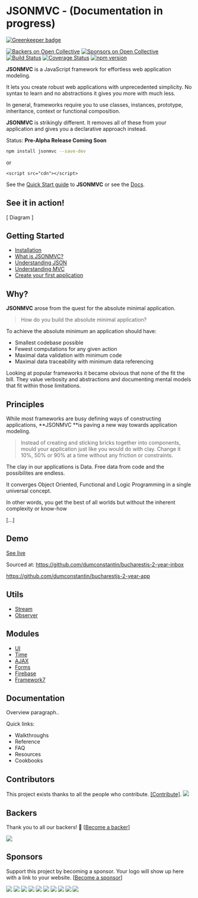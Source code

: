 # JSONMVC - (Documentation in progress)

[![Greenkeeper badge](https://badges.greenkeeper.io/jsonmvc/jsonmvc.svg)](https://greenkeeper.io/)

[![Backers on Open Collective](https://opencollective.com/jsonmvc/backers/badge.svg)](#backers) [![Sponsors on Open Collective](https://opencollective.com/jsonmvc/sponsors/badge.svg)](#sponsors) [![Build Status](https://travis-ci.org/jsonmvc/jsonmvc.svg?branch=master)](https://travis-ci.org/jsonmvc/jsonmvc) [![Coverage Status](https://coveralls.io/repos/github/jsonmvc/jsonmvc/badge.svg?branch=master)](https://coveralls.io/github/jsonmvc/jsonmvc?branch=master) [![npm version](https://badge.fury.io/js/jsonmvc.svg)](https://badge.fury.io/js/jsonmvc)

**JSONMVC** is a JavaScript framework for effortless web application modeling.

It lets you create robust web applications with unprecedented simplicity.
No syntax to learn and no abstractions it gives you more with much less.

In general, frameworks require you to use classes, instances, prototype, inheritance, context or functional composition.

**JSONMVC** is strikingly different. It removes all of these from your application and gives you a declarative approach instead.

Status: **Pre-Alpha Release Coming Soon**

```bash
npm install jsonmvc --save-dev
```

or

```
<script src="cdn"></script>
```

See the [Quick Start guide](/create-your-first-application.md) to **JSONMVC** or see the [Docs](https://jsonmvc.gitbooks.io/jsonmvc/content/).

## See it in action!

\[ Diagram \]

## Getting Started

* [Installation](/installation.md)
* [What is JSONMVC?](/introduction/what-is-jsonmvc.md)
* [Understanding JSON](/understanding-json-patch.md)
* [Understanding MVC](/introduction/what-is-jsonmvc/understanding-jsonmvc-structure.md)
* [Create your first application](/create-your-first-application.md)

## Why?

**JSONMVC** arose from the quest for the absolute minimal application.

> How do you build the absolute minimal application?

To achieve the absolute minimum an application should have:

* Smallest codebase possible
* Fewest computations for any given action
* Maximal data validation with minimum code
* Maximal data traceability with minimum data referencing

Looking at popular frameworks it became obvious that none of the fit the bill.
They value verbosity and abstractions and documenting mental models that fit within those limitations.

## Principles

While most frameworks are busy defining ways of constructing applications, **JSONMVC **is paving a new way towards application modeling.

> Instead of creating and sticking bricks together into components, mould your application just like you would do with clay.
> Change it 10%, 50% or 90% at a time without any friction or constraints.

The clay in our applications is Data. Free data from code and the possibilites are endless.

It converges Object Oriented, Functional and Logic Programming in a single universal concept.

In other words, you get the best of all worlds but without the inherent complexity or know-how

\[...\]

## Demo

[See live](http://bit.ly/bjs2yrs)

Sourced at:
https://github.com/dumconstantin/bucharestjs-2-year-inbox

https://github.com/dumconstantin/bucharestjs-2-year-app

## Utils

* [Stream](/utils-reference/stream.md)
* [Observer](/utils-reference/observer.md)

## Modules

* [UI](/modules/ui.md)
* [Time](/modules/time.md)
* [AJAX](/modules/ajax.md)
* [Forms](/modules/forms.md)
* [Firebase](/modules/firebase.md)
* [Framework7](/modules/framework7.md)

## Documentation

Overview paragraph..

Quick links:

* Walkthroughs
* Reference
* FAQ
* Resources
* Cookbooks



## Contributors

This project exists thanks to all the people who contribute. [[Contribute]](CONTRIBUTING.md).
<a href="graphs/contributors"><img src="https://opencollective.com/jsonmvc/contributors.svg?width=890" /></a>


## Backers

Thank you to all our backers! 🙏 [[Become a backer](https://opencollective.com/jsonmvc#backer)]

<a href="https://opencollective.com/jsonmvc#backers" target="_blank"><img src="https://opencollective.com/jsonmvc/backers.svg?width=890"></a>


## Sponsors

Support this project by becoming a sponsor. Your logo will show up here with a link to your website. [[Become a sponsor](https://opencollective.com/jsonmvc#sponsor)]

<a href="https://opencollective.com/jsonmvc/sponsor/0/website" target="_blank"><img src="https://opencollective.com/jsonmvc/sponsor/0/avatar.svg"></a>
<a href="https://opencollective.com/jsonmvc/sponsor/1/website" target="_blank"><img src="https://opencollective.com/jsonmvc/sponsor/1/avatar.svg"></a>
<a href="https://opencollective.com/jsonmvc/sponsor/2/website" target="_blank"><img src="https://opencollective.com/jsonmvc/sponsor/2/avatar.svg"></a>
<a href="https://opencollective.com/jsonmvc/sponsor/3/website" target="_blank"><img src="https://opencollective.com/jsonmvc/sponsor/3/avatar.svg"></a>
<a href="https://opencollective.com/jsonmvc/sponsor/4/website" target="_blank"><img src="https://opencollective.com/jsonmvc/sponsor/4/avatar.svg"></a>
<a href="https://opencollective.com/jsonmvc/sponsor/5/website" target="_blank"><img src="https://opencollective.com/jsonmvc/sponsor/5/avatar.svg"></a>
<a href="https://opencollective.com/jsonmvc/sponsor/6/website" target="_blank"><img src="https://opencollective.com/jsonmvc/sponsor/6/avatar.svg"></a>
<a href="https://opencollective.com/jsonmvc/sponsor/7/website" target="_blank"><img src="https://opencollective.com/jsonmvc/sponsor/7/avatar.svg"></a>
<a href="https://opencollective.com/jsonmvc/sponsor/8/website" target="_blank"><img src="https://opencollective.com/jsonmvc/sponsor/8/avatar.svg"></a>
<a href="https://opencollective.com/jsonmvc/sponsor/9/website" target="_blank"><img src="https://opencollective.com/jsonmvc/sponsor/9/avatar.svg"></a>


